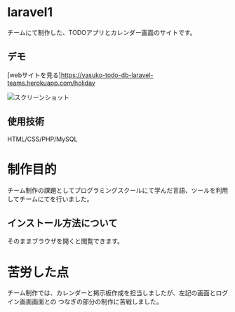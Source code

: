 # laravel1
チームにて制作した、TODOアプリとカレンダー画面のサイトです。

## デモ

[webサイトを見る]https://yasuko-todo-db-laravel-teams.herokuapp.com/holiday


![スクリーンショット](https://user-images.githubusercontent.com/84828867/163287327-07fce872-9d84-41c9-9ca4-eb5c8a2a575c.png)


## 使用技術
HTML/CSS/PHP/MySQL

# 制作目的
チーム制作の課題としてプログラミングスクールにて学んだ言語、ツールを利用してチームにてを行いました。

## インストール方法について
そのままブラウザを開くと閲覧できます。

# 苦労した点
チーム制作では、カレンダーと掲示板作成を担当しましたが、左記の画面とログイン画面画面との
つなぎの部分の制作に苦戦しました。



